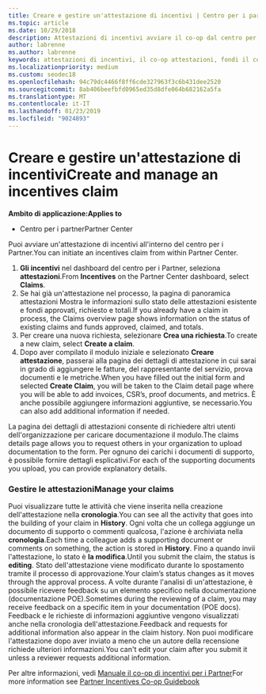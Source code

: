 ```yaml
---
title: Creare e gestire un'attestazione di incentivi | Centro per i partner
ms.topic: article
ms.date: 10/29/2018
description: Attestazioni di incentivi avviare il co-op dal centro per i Partner. Puoi visualizzare tutte le attività che viene inserita nella creazione dell'attestazione nella cronologia.
author: labrenne
ms.author: labrenne
keywords: attestazioni di incentivi, il co-op attestazioni, fondi il co-op
ms.localizationpriority: medium
ms.custom: seodec18
ms.openlocfilehash: 94c79dc4466f8ff6cde327963f3c6b431dee2520
ms.sourcegitcommit: 8ab406beefbfd0965ed35d8dfe064b682162a5fa
ms.translationtype: MT
ms.contentlocale: it-IT
ms.lasthandoff: 01/23/2019
ms.locfileid: "9024893"
---
```

# <a name="create-and-manage-an-incentives-claim"></a><span data-ttu-id="5837f-105">Creare e gestire un'attestazione di incentivi</span><span class="sxs-lookup"><span data-stu-id="5837f-105">Create and manage an incentives claim</span></span>

**<span data-ttu-id="5837f-106">Ambito di applicazione:</span><span class="sxs-lookup"><span data-stu-id="5837f-106">Applies to</span></span>**
- <span data-ttu-id="5837f-107">Centro per i partner</span><span class="sxs-lookup"><span data-stu-id="5837f-107">Partner Center</span></span>

<span data-ttu-id="5837f-108">Puoi avviare un'attestazione di incentivi all'interno del centro per i Partner.</span><span class="sxs-lookup"><span data-stu-id="5837f-108">You can initiate an incentives claim from within Partner Center.</span></span> 

1. <span data-ttu-id="5837f-109">**Gli incentivi** nel dashboard del centro per i Partner, seleziona **attestazioni**.</span><span class="sxs-lookup"><span data-stu-id="5837f-109">From **Incentives** on the Partner Center dashboard, select **Claims**.</span></span>
2.  <span data-ttu-id="5837f-110">Se hai già un'attestazione nel processo, la pagina di panoramica attestazioni Mostra le informazioni sullo stato delle attestazioni esistente e fondi approvati, richiesto e totali.</span><span class="sxs-lookup"><span data-stu-id="5837f-110">If you already have a claim in process, the Claims overview page shows information on the status of existing claims and funds approved, claimed, and totals.</span></span>
3.  <span data-ttu-id="5837f-111">Per creare una nuova richiesta, selezionare **Crea una richiesta**.</span><span class="sxs-lookup"><span data-stu-id="5837f-111">To create a new claim, select **Create a claim**.</span></span>
4.  <span data-ttu-id="5837f-112">Dopo aver compilato il modulo iniziale e selezionato **Creare attestazione**, passerai alla pagina dei dettagli di attestazione in cui sarai in grado di aggiungere le fatture, del rappresentante del servizio, prova documenti e le metriche.</span><span class="sxs-lookup"><span data-stu-id="5837f-112">When you have filled out the initial form and selected **Create Claim**, you will be taken to the Claim detail page where you will be able to add invoices, CSR’s, proof documents, and metrics.</span></span> <span data-ttu-id="5837f-113">È anche possibile aggiungere informazioni aggiuntive, se necessario.</span><span class="sxs-lookup"><span data-stu-id="5837f-113">You can also add additional information if needed.</span></span>

<span data-ttu-id="5837f-114">La pagina dei dettagli di attestazioni consente di richiedere altri utenti dell'organizzazione per caricare documentazione il modulo.</span><span class="sxs-lookup"><span data-stu-id="5837f-114">The claims details page allows you to request others in your organization to upload documentation to the form.</span></span> <span data-ttu-id="5837f-115">Per ognuno dei carichi i documenti di supporto, è possibile fornire dettagli esplicativi.</span><span class="sxs-lookup"><span data-stu-id="5837f-115">For each of the supporting documents you upload, you can provide explanatory details.</span></span> 

### <a name="manage-your-claims"></a><span data-ttu-id="5837f-116">Gestire le attestazioni</span><span class="sxs-lookup"><span data-stu-id="5837f-116">Manage your claims</span></span>

<span data-ttu-id="5837f-117">Puoi visualizzare tutte le attività che viene inserita nella creazione dell'attestazione nella **cronologia**.</span><span class="sxs-lookup"><span data-stu-id="5837f-117">You can see all the activity that goes into the building of your claim in **History**.</span></span> <span data-ttu-id="5837f-118">Ogni volta che un collega aggiunge un documento di supporto o commenti qualcosa, l'azione è archiviata nella **cronologia**.</span><span class="sxs-lookup"><span data-stu-id="5837f-118">Each time a colleague adds a supporting document or comments on something, the action is stored in **History**.</span></span> <span data-ttu-id="5837f-119">Fino a quando invii l'attestazione, lo stato è **la modifica**.</span><span class="sxs-lookup"><span data-stu-id="5837f-119">Until you submit the claim, the status is **editing**.</span></span> <span data-ttu-id="5837f-120">Stato dell'attestazione viene modificato durante lo spostamento tramite il processo di approvazione.</span><span class="sxs-lookup"><span data-stu-id="5837f-120">Your claim’s status changes as it moves through the approval process.</span></span> <span data-ttu-id="5837f-121">A volte durante l'analisi di un'attestazione, è possibile ricevere feedback su un elemento specifico nella documentazione (documentazione POE).</span><span class="sxs-lookup"><span data-stu-id="5837f-121">Sometimes during the reviewing of a claim, you may receive feedback on a specific item in your documentation (POE docs).</span></span> <span data-ttu-id="5837f-122">Feedback e le richieste di informazioni aggiuntive vengono visualizzati anche nella cronologia dell'attestazione.</span><span class="sxs-lookup"><span data-stu-id="5837f-122">Feedback and requests for additional information also appear in the claim history.</span></span> <span data-ttu-id="5837f-123">Non puoi modificare l'attestazione dopo aver inviato a meno che un autore della recensione richiede ulteriori informazioni.</span><span class="sxs-lookup"><span data-stu-id="5837f-123">You can't edit your claim after you submit it unless a reviewer requests additional information.</span></span>

<span data-ttu-id="5837f-124">Per altre informazioni, vedi [Manuale il co-op di incentivi per i Partner](https://assets.microsoft.com/coop-guidebook.pdf)</span><span class="sxs-lookup"><span data-stu-id="5837f-124">For more information see [Partner Incentives Co-op Guidebook](https://assets.microsoft.com/coop-guidebook.pdf)</span></span>
